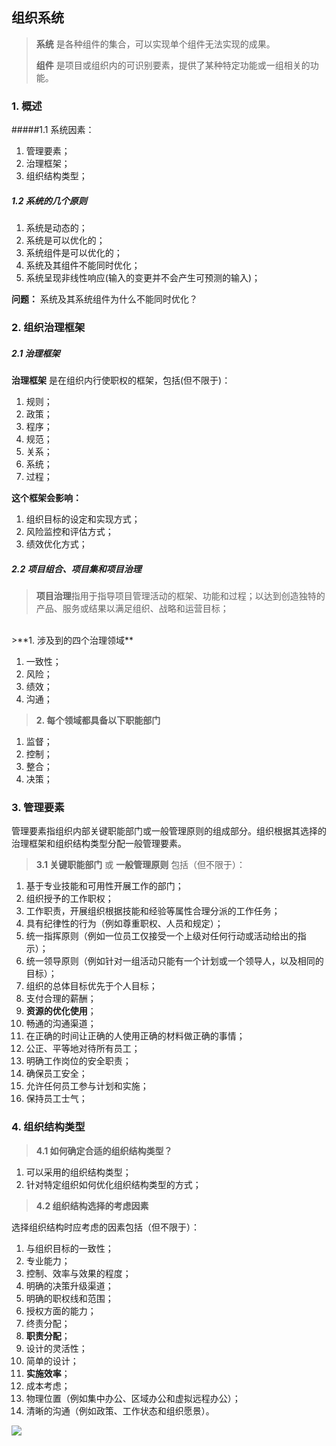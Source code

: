 
## 组织系统

> **系统** 是各种组件的集合，可以实现单个组件无法实现的成果。
> 
> **组件** 是项目或组织内的可识别要素，提供了某种特定功能或一组相关的功能。

### 1. 概述

#####1.1 系统因素：

1. 管理要素；
2. 治理框架；
3. 组织结构类型；


##### 1.2 系统的几个原则
1. 系统是动态的；
2. 系统是可以优化的；
3. 系统组件是可以优化的；
4. 系统及其组件不能同时优化；
5. 系统呈现非线性响应(输入的变更并不会产生可预测的输入)；

**问题：**
系统及其系统组件为什么不能同时优化？


### 2. 组织治理框架

##### 2.1 治理框架

**治理框架** 是在组织内行使职权的框架，包括(但不限于)：

1. 规则；
2. 政策；
3. 程序；
4. 规范；
5. 关系；
6. 系统；
7. 过程；

**这个框架会影响：**

1. 组织目标的设定和实现方式；
2. 风险监控和评估方式；
3. 绩效优化方式；

##### 2.2 项目组合、项目集和项目治理

>**项目治理**指用于指导项目管理活动的框架、功能和过程；以达到创造独特的产品、服务或结果以满足组织、战略和运营目标；

<br>
>**1. 涉及到的四个治理领域**

1. 一致性；
2. 风险；
3. 绩效；
4. 沟通；


>**2. 每个领域都具备以下职能部门**

1. 监督；
2. 控制；
3. 整合；
4. 决策；


### 3. 管理要素

管理要素指组织内部关键职能部门或一般管理原则的组成部分。组织根据其选择的治理框架和组织结构类型分配一般管理要素。

> **3.1 关键职能部门** 或 **一般管理原则** 包括（但不限于）：

1. 基于专业技能和可用性开展工作的部门；
2. 组织授予的工作职权；
3. 工作职责，开展组织根据技能和经验等属性合理分派的工作任务；
4. 具有纪律性的行为（例如尊重职权、人员和规定）；
5. 统一指挥原则（例如一位员工仅接受一个上级对任何行动或活动给出的指示）；
6. 统一领导原则（例如针对一组活动只能有一个计划或一个领导人，以及相同的目标）；
7. 组织的总体目标优先于个人目标；
8. 支付合理的薪酬；
9. **资源的优化使用**；
10. 畅通的沟通渠道；
11. 在正确的时间让正确的人使用正确的材料做正确的事情；
12. 公正、平等地对待所有员工；
13. 明确工作岗位的安全职责；
14. 确保员工安全；
15. 允许任何员工参与计划和实施；
16. 保持员工士气；


### 4. 组织结构类型

>**4.1 如何确定合适的组织结构类型？**

1. 可以采用的组织结构类型；
2. 针对特定组织如何优化组织结构类型的方式；


>**4.2 组织结构选择的考虑因素**

选择组织结构时应考虑的因素包括（但不限于）：

1. 与组织目标的一致性；
2. 专业能力；
3. 控制、效率与效果的程度；
4. 明确的决策升级渠道；
5. 明确的职权线和范围；
6. 授权方面的能力；
7. 终责分配；
8. **职责分配**；
9. 设计的灵活性；
10. 简单的设计；
11. **实施效率**；
12. 成本考虑；
13. 物理位置（例如集中办公、区域办公和虚拟远程办公）；
14. 清晰的沟通（例如政策、工作状态和组织愿景）。

![](https://i.imgur.com/J2FpSyx.png)





